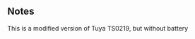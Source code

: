 <!-- Notes BEGIN -->
## Notes
This is a modified version of Tuya TS0219, but without battery
<!-- Notes END -->